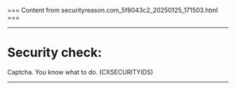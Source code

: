 === Content from securityreason.com_5f8043c2_20250125_171503.html ===


---

# Security check:

Captcha. You know what to do. (CXSECURITYIDS)

---


